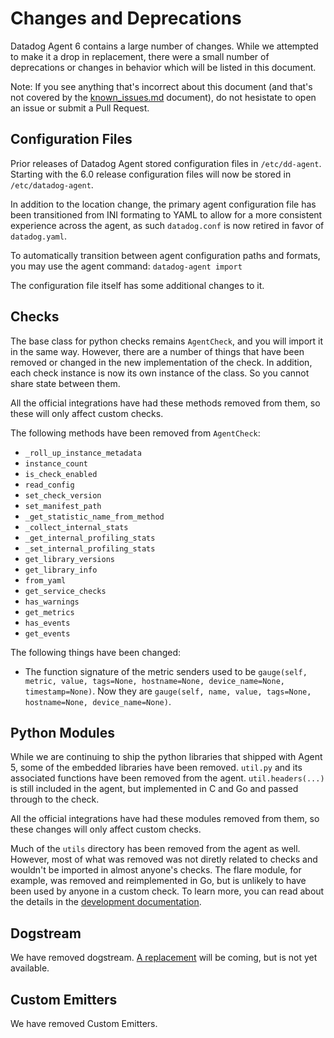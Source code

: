 # Changes and Deprecations

Datadog Agent 6 contains a large number of changes. While we attempted to make it a drop in replacement, there were a small number of deprecations or changes in behavior which will be listed in this document.

Note: If you see anything that's incorrect about this document (and that's not covered by the [known_issues.md][known-issues] document), do not hesistate to open an issue or submit a Pull Request.

## Configuration Files

Prior releases of Datadog Agent stored configuration files in `/etc/dd-agent`. Starting with the 6.0 release configuration files will now be stored in  `/etc/datadog-agent`.

In addition to the location change, the primary agent configuration file has been transitioned from INI formating to YAML to allow for a more consistent experience across the agent, as such `datadog.conf` is now retired in favor of `datadog.yaml`.

To automatically transition between agent configuration paths and formats, you may use the agent command: `datadog-agent import`

The configuration file itself has some additional changes to it. <!-- detail changes -->

## Checks

The base class for python checks remains `AgentCheck`, and you will import it in the same way. However, there are a number of things that have been removed or changed in the new implementation of the check. In addition, each check instance is now its own instance of the class. So you cannot share state between them.

All the official integrations have had these methods removed from them, so these will only affect custom checks.

The following methods have been removed from `AgentCheck`:

* `_roll_up_instance_metadata`
* `instance_count`
* `is_check_enabled`
* `read_config`
* `set_check_version`
* `set_manifest_path`
* `_get_statistic_name_from_method`
* `_collect_internal_stats`
* `_get_internal_profiling_stats`
* `_set_internal_profiling_stats`
* `get_library_versions`
* `get_library_info`
* `from_yaml`
* `get_service_checks`
* `has_warnings`
* `get_metrics`
* `has_events`
* `get_events`

The following things have been changed:

* The function signature of the metric senders used to be `gauge(self, metric, value, tags=None, hostname=None, device_name=None, timestamp=None)`. Now they are `gauge(self, name, value, tags=None, hostname=None, device_name=None)`.

## Python Modules

While we are continuing to ship the python libraries that shipped with Agent 5, some of the embedded libraries have been removed. `util.py` and its associated functions have been removed from the agent. `util.headers(...)` is still included in the agent, but implemented in C and Go and passed through to the check.

All the official integrations have had these modules removed from them, so these changes will only affect custom checks.

Much of the `utils` directory has been removed from the agent as well. However, most of what was removed was not diretly related to checks and wouldn't be imported in almost anyone's checks. The flare module, for example, was removed and reimplemented in Go, but is unlikely to have been used by anyone in a custom check. To learn more, you can read about the details in the [development documentation][python-dev].

## Dogstream

We have removed dogstream. [A replacement][logmatic] will be coming, but is not yet available.

## Custom Emitters

We have removed Custom Emitters.




[known-issues]: known_issues.md
[logmatic]: https://www.datadoghq.com/blog/datadog-acquires-logmatic-io/
[python-dev]: https://github.com/DataDog/datadog-agent/tree/master/docs/dev/checks#python-checks
